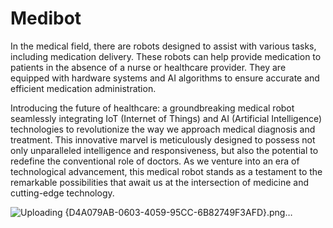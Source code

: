 # Medibot
In the medical field, there are robots designed to assist with various tasks, including medication delivery. These robots can help provide medication to patients in the absence of a nurse or healthcare provider. They are equipped with hardware systems and AI algorithms to ensure accurate and efficient medication administration.

Introducing the future of healthcare: a groundbreaking medical robot seamlessly integrating IoT (Internet of Things) and AI (Artificial Intelligence) technologies to revolutionize the way we approach medical diagnosis and treatment. This innovative marvel is meticulously designed to possess not only unparalleled intelligence and responsiveness, but also the potential to redefine the conventional role of doctors. As we venture into an era of technological advancement, this medical robot stands as a testament to the remarkable possibilities that await us at the intersection of medicine and cutting-edge technology.


![Uploading {D4A079AB-0603-4059-95CC-6B82749F3AFD}.png…]()
